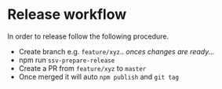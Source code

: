# Release workflow
In order to release follow the following procedure.

 - Create branch e.g. `feature/xyz`.. *onces changes are ready...*
 - npm run `ssv-prepare-release`
 - Create a PR from `feature/xyz` to `master`
 - Once merged it will auto `npm publish` and `git tag`